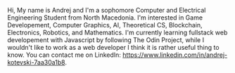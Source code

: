 Hi, My name is Andrej and I'm a sophomore Computer and Electrical Engineering Student from North Macedonia. 
I'm interested in Game Developement, Computer Graphics, AI, Theoretical CS, Blockchain, Electronics, Robotics, and Mathematics.
I'm currently learning fullstack web developement with Javascript by following The Odin Project, while I wouldn't like to work as a web developer I think it is rather useful thing to know. 
You can contact me on LinkedIn: https://www.linkedin.com/in/andrej-kotevski-7aa30a1b8.

